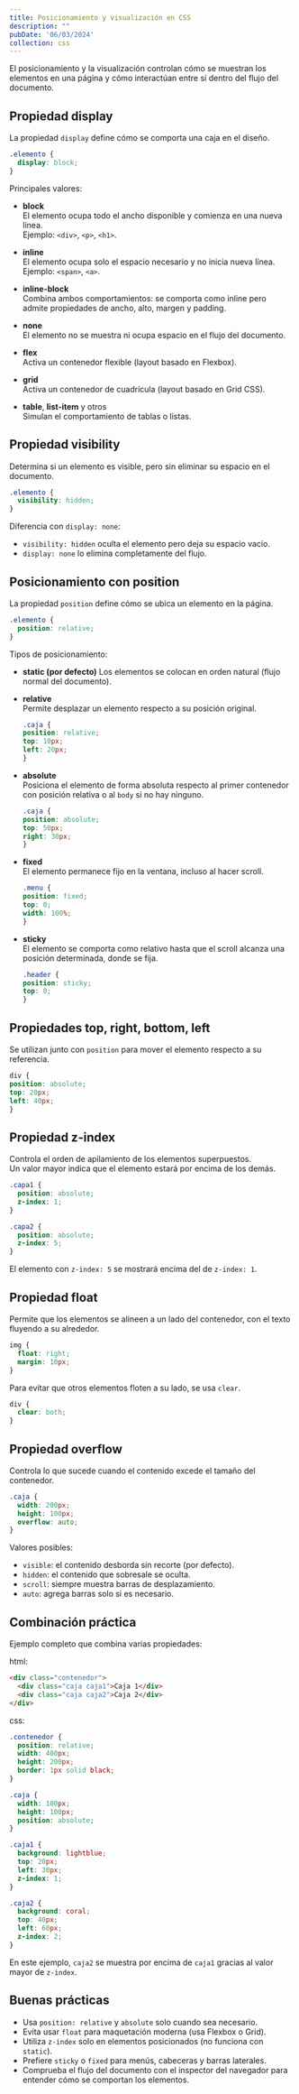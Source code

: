 ```yaml
---
title: Posicionamiento y visualización en CSS
description: ""
pubDate: '06/03/2024'
collection: css
---
```


El posicionamiento y la visualización controlan cómo se muestran los elementos en una página y cómo interactúan entre sí dentro del flujo del documento.

## Propiedad display

La propiedad `display` define cómo se comporta una caja en el diseño.

```css
.elemento {
  display: block;
}
```

Principales valores:

- **block**  
El elemento ocupa todo el ancho disponible y comienza en una nueva línea.  
Ejemplo: `<div>`, `<p>`, `<h1>`.

- **inline**  
El elemento ocupa solo el espacio necesario y no inicia nueva línea.  
Ejemplo: `<span>`, `<a>`.

- **inline-block**  
Combina ambos comportamientos: se comporta como inline pero admite propiedades de ancho, alto, margen y padding.

- **none**  
El elemento no se muestra ni ocupa espacio en el flujo del documento.

- **flex**  
Activa un contenedor flexible (layout basado en Flexbox).

- **grid**  
Activa un contenedor de cuadrícula (layout basado en Grid CSS).

- **table**, **list-item** y otros  
Simulan el comportamiento de tablas o listas.

## Propiedad visibility

Determina si un elemento es visible, pero sin eliminar su espacio en el documento.

```css
.elemento {
  visibility: hidden;
}
```

Diferencia con `display: none`:  
- `visibility: hidden` oculta el elemento pero deja su espacio vacío.  
- `display: none` lo elimina completamente del flujo.

## Posicionamiento con position

La propiedad `position` define cómo se ubica un elemento en la página.

```css
.elemento {
  position: relative;
}
```

Tipos de posicionamiento:

- **static (por defecto)** 
Los elementos se colocan en orden natural (flujo normal del documento).

- **relative**  
Permite desplazar un elemento respecto a su posición original.

    ```css
    .caja {
    position: relative;
    top: 10px;
    left: 20px;
    }
    ```

- **absolute**  
Posiciona el elemento de forma absoluta respecto al primer contenedor con posición relativa o al `body` si no hay ninguno.

    ```css
    .caja {
    position: absolute;
    top: 50px;
    right: 30px;
    }
    ```

- **fixed**  
El elemento permanece fijo en la ventana, incluso al hacer scroll.

    ```css
    .menu {
    position: fixed;
    top: 0;
    width: 100%;
    }
    ```

- **sticky**  
El elemento se comporta como relativo hasta que el scroll alcanza una posición determinada, donde se fija.

    ```css
    .header {
    position: sticky;
    top: 0;
    }
    ```

## Propiedades top, right, bottom, left

Se utilizan junto con `position` para mover el elemento respecto a su referencia.

```css
div {
position: absolute;
top: 20px;
left: 40px;
}
```

## Propiedad z-index

Controla el orden de apilamiento de los elementos superpuestos.  
Un valor mayor indica que el elemento estará por encima de los demás.

```css
.capa1 {
  position: absolute;
  z-index: 1;
}

.capa2 {
  position: absolute;
  z-index: 5;
}
```

El elemento con `z-index: 5` se mostrará encima del de `z-index: 1`.

## Propiedad float

Permite que los elementos se alineen a un lado del contenedor, con el texto fluyendo a su alrededor.

```css
img {
  float: right;
  margin: 10px;
}
```

Para evitar que otros elementos floten a su lado, se usa `clear`.

```css
div {
  clear: both;
}
```

## Propiedad overflow

Controla lo que sucede cuando el contenido excede el tamaño del contenedor.

```css
.caja {
  width: 200px;
  height: 100px;
  overflow: auto;
}
```

Valores posibles:
- `visible`: el contenido desborda sin recorte (por defecto).  
- `hidden`: el contenido que sobresale se oculta.  
- `scroll`: siempre muestra barras de desplazamiento.  
- `auto`: agrega barras solo si es necesario.

## Combinación práctica

Ejemplo completo que combina varias propiedades:

html:

```html
<div class="contenedor">
  <div class="caja caja1">Caja 1</div>
  <div class="caja caja2">Caja 2</div>
</div>
```
css:

```css
.contenedor {
  position: relative;
  width: 400px;
  height: 200px;
  border: 1px solid black;
}

.caja {
  width: 100px;
  height: 100px;
  position: absolute;
}

.caja1 {
  background: lightblue;
  top: 20px;
  left: 30px;
  z-index: 1;
}

.caja2 {
  background: coral;
  top: 40px;
  left: 60px;
  z-index: 2;
}
```

En este ejemplo, `caja2` se muestra por encima de `caja1` gracias al valor mayor de `z-index`.

## Buenas prácticas

- Usa `position: relative` y `absolute` solo cuando sea necesario.  
- Evita usar `float` para maquetación moderna (usa Flexbox o Grid).  
- Utiliza `z-index` solo en elementos posicionados (no funciona con `static`).  
- Prefiere `sticky` o `fixed` para menús, cabeceras y barras laterales.  
- Comprueba el flujo del documento con el inspector del navegador para entender cómo se comportan los elementos.